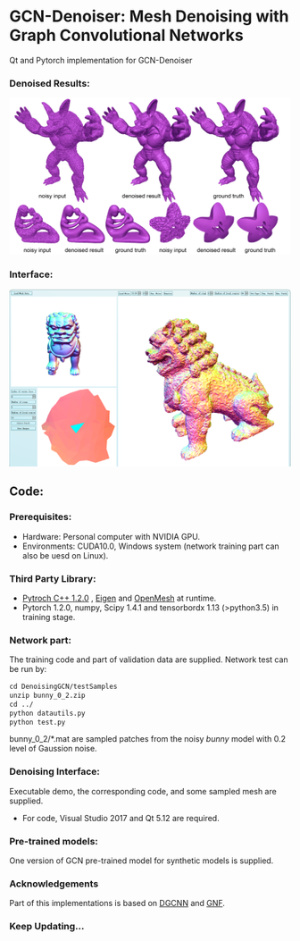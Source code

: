 # GCN-Denoiser: Mesh Denoising with Graph Convolutional Networks
Qt and Pytorch implementation for GCN-Denoiser

### Denoised Results:

![](/imgs/result.png)

### Interface:

![](/imgs/interface.png)

## Code:

### Prerequisites:

- Hardware: Personal computer with NVIDIA GPU.
- Environments: CUDA10.0, Windows system (network training part can also be uesd on Linux).

### Third Party Library:

- [Pytroch C++ 1.2.0](https://pytorch.org/) , [Eigen](http://eigen.tuxfamily.org/index.php?title=Main_Page) and [OpenMesh](https://www.graphics.rwth-aachen.de/software/openmesh/) at runtime.
- Pytorch 1.2.0, numpy, Scipy 1.4.1 and tensorbordx 1.13 (\>python3.5) in training stage.

### Network part:

The training code and part of validation data are supplied. Network test can be run by:

```
cd DenoisingGCN/testSamples
unzip bunny_0_2.zip
cd ../
python datautils.py
python test.py
```

bunny_0_2/*.mat are sampled patches from the noisy *bunny* model with 0.2 level of Gaussion noise.

### Denoising Interface:

Executable demo, the corresponding code, and some sampled mesh are supplied.

- For code, Visual Studio 2017 and Qt 5.12 are required.

### Pre-trained models:

One version of GCN pre-trained model for synthetic models is supplied.

### Acknowledgements

Part of this implementations is based on [DGCNN](https://github.com/WangYueFt/dgcnn) and [GNF](https://github.com/bldeng/GuidedDenoising).

### Keep Updating...